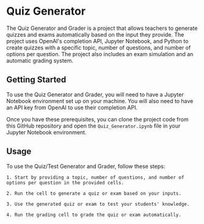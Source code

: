 # Quiz Generator

The Quiz Generator and Grader is a project that allows teachers to generate quizzes and exams automatically based on the input they provide. The project uses OpenAI's completion API, Jupyter Notebook, and Python to create quizzes with a specific topic, number of questions, and number of options per question. The project also includes an exam simulation and an automatic grading system.

## Getting Started

To use the Quiz Generator and Grader, you will need to have a Jupyter Notebook environment set up on your machine. You will also need to have an API key from OpenAI to use their completion API.

Once you have these prerequisites, you can clone the project code from this GitHub repository and open the `Quiz_Generator.ipynb` file in your Jupyter Notebook environment.

## Usage

To use the Quiz/Test Generator and Grader, follow these steps:

    1. Start by providing a topic, number of questions, and number of options per question in the provided cells.

    2. Run the cell to generate a quiz or exam based on your inputs.

    3. Use the generated quiz or exam to test your students' knowledge.

    4. Run the grading cell to grade the quiz or exam automatically.
